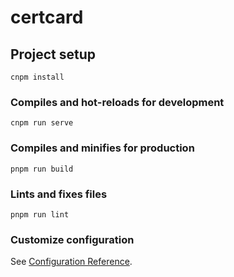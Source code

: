 # certcard

## Project setup
```
cnpm install
```

### Compiles and hot-reloads for development
```
cnpm run serve
```

### Compiles and minifies for production
```
pnpm run build
```

### Lints and fixes files
```
pnpm run lint
```

### Customize configuration
See [Configuration Reference](https://cli.vuejs.org/config/).
